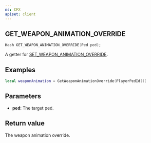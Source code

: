 ```yaml
---
ns: CFX
apiset: client
---
```

## GET_WEAPON_ANIMATION_OVERRIDE

```c
Hash GET_WEAPON_ANIMATION_OVERRIDE(Ped ped);
```
A getter for [SET_WEAPON_ANIMATION_OVERRIDE](#_0x1055AC3A667F09D9).

## Examples

```lua
local weaponAnimation = GetWeaponAnimationOverride(PlayerPedId())
```

## Parameters
* **ped**: The target ped.

## Return value
The weapon animation override.